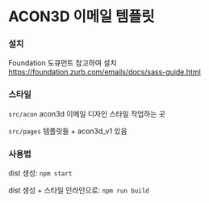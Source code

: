 # ACON3D 이메일 템플릿

### 설치
Foundation 도큐먼트 참고하여 설치
<https://foundation.zurb.com/emails/docs/sass-guide.html>

### 스타일
`src/acon` acon3d 이메일 디자인 스타일 작업하는 곳

`src/pages` 템플릿들 + acon3d_v1 있음

### 사용법
dist 생성: `npm start`

dist 생성 + 스타일 인라인으로: `npm run build`